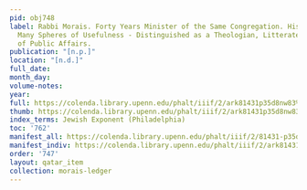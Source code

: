 ```yaml
---
pid: obj748
label: Rabbi Morais. Forty Years Minister of the Same Congregation. His Career in
  Many Spheres of Usefulness - Distinguished as a Theologian, Litterateur and Man
  of Public Affairs.
publication: "[n.p.]"
location: "[n.d.]"
full_date:
month_day:
volume-notes:
year:
full: https://colenda.library.upenn.edu/phalt/iiif/2/ark81431p35d8nw83%2FSHA256E-s8640081--5995bf2526e2a4c249c5bae52683892a32ba5b11dd38c1f6ec1b93548ee763d3.jpeg/full/3500,/0/default.jpg
thumb: https://colenda.library.upenn.edu/phalt/iiif/2/ark81431p35d8nw83%2FSHA256E-s8640081--5995bf2526e2a4c249c5bae52683892a32ba5b11dd38c1f6ec1b93548ee763d3.jpeg/full/!200,200/0/default.jpg
index_terms: Jewish Exponent (Philadelphia)
toc: '762'
manifest_all: https://colenda.library.upenn.edu/phalt/iiif/2/81431-p35d8nw83/manifest
manifest_indiv: https://colenda.library.upenn.edu/phalt/iiif/2/ark81431p35d8nw83%2FSHA256E-s8640081--5995bf2526e2a4c249c5bae52683892a32ba5b11dd38c1f6ec1b93548ee763d3.jpeg
order: '747'
layout: qatar_item
collection: morais-ledger
---
```

